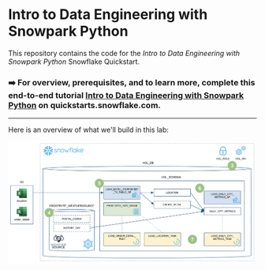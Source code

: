 # Intro to Data Engineering with Snowpark Python
This repository contains the code for the *Intro to Data Engineering with Snowpark Python* Snowflake Quickstart.

### ➡️ For overview, prerequisites, and to learn more, complete this end-to-end tutorial [Intro to Data Engineering with Snowpark Python](https://quickstarts.snowflake.com/) on quickstarts.snowflake.com.

___
Here is an overview of what we'll build in this lab:

<img src="images/hol_overview.png" width=800px>
